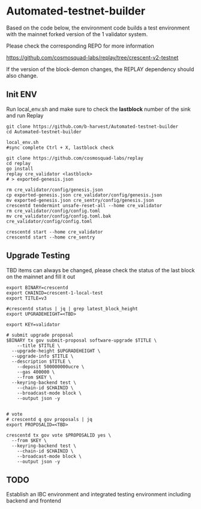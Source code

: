 # Automated-testnet-builder
Based on the code below, the environment code builds a test environment with the mainnet forked version of the 1 validator system.

Please check the corresponding REPO for more information

https://github.com/cosmosquad-labs/replay/tree/crescent-v2-testnet

If the version of the block-demon changes, the REPLAY dependency should also change.
## Init ENV
Run local_env.sh and make sure to check the **lastblock** number of the sink and run Replay
```
git clone https://github.com/b-harvest/Automated-testnet-builder
cd Automated-testnet-builder

local_env.sh
#sync complete Ctrl + X, lastblock check

git clone https://github.com/cosmosquad-labs/replay
cd replay
go install
replay cre_validator <lastblock>
# > exported-genesis.json

rm cre_validator/config/genesis.json
cp exported-genesis.json cre_validator/config/genesis.json
mv exported-genesis.json cre_sentry/config/genesis.json
crescentd tendermint unsafe-reset-all --home cre_validator
rm cre_validator/config/config.toml
mv cre_validator/config/config.toml.bak cre_validator/config/config.toml

crescentd start --home cre_validator
crescentd start --home cre_sentry
```

## Upgrade Testing
TBD items can always be changed, please check the status of the last block on the mainnet and fill it out
```
export BINARY=crescentd
export CHAINID=crescent-1-local-test
export TITLE=v3

#crescentd status | jq | grep latest_block_height
export UPGRADEHEIGHT=<TBD>

export KEY=validator

# submit upgrade proposal
$BINARY tx gov submit-proposal software-upgrade $TITLE \
	--title $TITLE \
  --upgrade-height $UPGRADEHEIGHT \
  --upgrade-info $TITLE \
  --description $TITLE \
	--deposit 500000000ucre \
	--gas 400000 \
	--from $KEY \
  --keyring-backend test \
	--chain-id $CHAINID \
	--broadcast-mode block \
	--output json -y


# vote
# crescentd q gov proposals | jq 
export PROPOSALID=<TBD>

crescentd tx gov vote $PROPOSALID yes \
  --from $KEY \
  --keyring-backend test \
	--chain-id $CHAINID \
	--broadcast-mode block \
	--output json -y
```

## TODO
Establish an IBC environment and integrated testing environment including backend and frontend